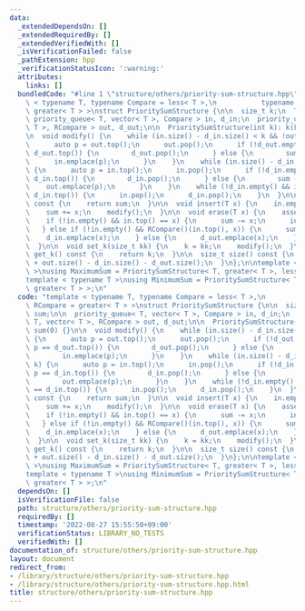 ```yaml
---
data:
  _extendedDependsOn: []
  _extendedRequiredBy: []
  _extendedVerifiedWith: []
  _isVerificationFailed: false
  _pathExtension: hpp
  _verificationStatusIcon: ':warning:'
  attributes:
    links: []
  bundledCode: "#line 1 \"structure/others/priority-sum-structure.hpp\"\ntemplate\
    \ < typename T, typename Compare = less< T >,\n           typename RCompare =\
    \ greater< T > >\nstruct PrioritySumStructure {\n\n  size_t k;\n  T sum;\n\n \
    \ priority_queue< T, vector< T >, Compare > in, d_in;\n  priority_queue< T, vector<\
    \ T >, RCompare > out, d_out;\n\n  PrioritySumStructure(int k): k(k), sum(0) {}\n\
    \n  void modify() {\n    while (in.size() - d_in.size() < k && !out.empty()) {\n\
    \      auto p = out.top();\n      out.pop();\n      if (!d_out.empty() && p ==\
    \ d_out.top()) {\n        d_out.pop();\n      } else {\n        sum += p;\n  \
    \      in.emplace(p);\n      }\n    }\n    while (in.size() - d_in.size() > k)\
    \ {\n      auto p = in.top();\n      in.pop();\n      if (!d_in.empty() && p ==\
    \ d_in.top()) {\n        d_in.pop();\n      } else {\n        sum -= p;\n    \
    \    out.emplace(p);\n      }\n    }\n    while (!d_in.empty() && in.top() ==\
    \ d_in.top()) {\n      in.pop();\n      d_in.pop();\n    }\n  }\n\n  T query()\
    \ const {\n    return sum;\n  }\n\n  void insert(T x) {\n    in.emplace(x);\n\
    \    sum += x;\n    modify();\n  }\n\n  void erase(T x) {\n    assert(size());\n\
    \    if (!in.empty() && in.top() == x) {\n      sum -= x;\n      in.pop();\n \
    \   } else if (!in.empty() && RCompare()(in.top(), x)) {\n      sum -= x;\n  \
    \    d_in.emplace(x);\n    } else {\n      d_out.emplace(x);\n    }\n    modify();\n\
    \  }\n\n  void set_k(size_t kk) {\n    k = kk;\n    modify();\n  }\n\n  size_t\
    \ get_k() const {\n    return k;\n  }\n\n  size_t size() const {\n    return in.size()\
    \ + out.size() - d_in.size() - d_out.size();\n  }\n};\n\ntemplate < typename T\
    \ >\nusing MaximumSum = PrioritySumStructure< T, greater< T >, less< T > >;\n\n\
    template < typename T >\nusing MinimumSum = PrioritySumStructure< T, less< T >,\
    \ greater< T > >;\n"
  code: "template < typename T, typename Compare = less< T >,\n           typename\
    \ RCompare = greater< T > >\nstruct PrioritySumStructure {\n\n  size_t k;\n  T\
    \ sum;\n\n  priority_queue< T, vector< T >, Compare > in, d_in;\n  priority_queue<\
    \ T, vector< T >, RCompare > out, d_out;\n\n  PrioritySumStructure(int k): k(k),\
    \ sum(0) {}\n\n  void modify() {\n    while (in.size() - d_in.size() < k && !out.empty())\
    \ {\n      auto p = out.top();\n      out.pop();\n      if (!d_out.empty() &&\
    \ p == d_out.top()) {\n        d_out.pop();\n      } else {\n        sum += p;\n\
    \        in.emplace(p);\n      }\n    }\n    while (in.size() - d_in.size() >\
    \ k) {\n      auto p = in.top();\n      in.pop();\n      if (!d_in.empty() &&\
    \ p == d_in.top()) {\n        d_in.pop();\n      } else {\n        sum -= p;\n\
    \        out.emplace(p);\n      }\n    }\n    while (!d_in.empty() && in.top()\
    \ == d_in.top()) {\n      in.pop();\n      d_in.pop();\n    }\n  }\n\n  T query()\
    \ const {\n    return sum;\n  }\n\n  void insert(T x) {\n    in.emplace(x);\n\
    \    sum += x;\n    modify();\n  }\n\n  void erase(T x) {\n    assert(size());\n\
    \    if (!in.empty() && in.top() == x) {\n      sum -= x;\n      in.pop();\n \
    \   } else if (!in.empty() && RCompare()(in.top(), x)) {\n      sum -= x;\n  \
    \    d_in.emplace(x);\n    } else {\n      d_out.emplace(x);\n    }\n    modify();\n\
    \  }\n\n  void set_k(size_t kk) {\n    k = kk;\n    modify();\n  }\n\n  size_t\
    \ get_k() const {\n    return k;\n  }\n\n  size_t size() const {\n    return in.size()\
    \ + out.size() - d_in.size() - d_out.size();\n  }\n};\n\ntemplate < typename T\
    \ >\nusing MaximumSum = PrioritySumStructure< T, greater< T >, less< T > >;\n\n\
    template < typename T >\nusing MinimumSum = PrioritySumStructure< T, less< T >,\
    \ greater< T > >;\n"
  dependsOn: []
  isVerificationFile: false
  path: structure/others/priority-sum-structure.hpp
  requiredBy: []
  timestamp: '2022-08-27 15:55:50+09:00'
  verificationStatus: LIBRARY_NO_TESTS
  verifiedWith: []
documentation_of: structure/others/priority-sum-structure.hpp
layout: document
redirect_from:
- /library/structure/others/priority-sum-structure.hpp
- /library/structure/others/priority-sum-structure.hpp.html
title: structure/others/priority-sum-structure.hpp
---
```

